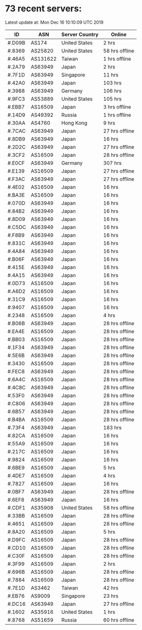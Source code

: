 # 73 recent servers:

Latest update at: Mon Dec 16 10:10:09 UTC 2019

| ID | ASN | Server Country | Online |
| -- | --- | -------------- | ------ |
| #.D09B | AS174 | United States | 2 hrs |
| #.8369 | AS25820 | United States | 58 hrs offline |
| #.46A5 | AS131622 | Taiwan | 1 hrs offline |
| #.2A79 | AS63949 | Japan | 2 hrs |
| #.7F1D | AS63949 | Singapore | 11 hrs |
| #.42A0 | AS63949 | Japan | 103 hrs |
| #.3988 | AS63949 | Germany | 106 hrs |
| #.9FC3 | AS53889 | United States | 105 hrs |
| #.EBB7 | AS16509 | Japan | 3 hrs offline |
| #.14D9 | AS49392 | Russia | 1 hrs offline |
| #.30AA | AS4760 | Hong Kong | 9 hrs |
| #.7CAC | AS63949 | Japan | 27 hrs offline |
| #.8DB9 | AS63949 | Japan | 16 hrs |
| #.2D2C | AS63949 | Japan | 27 hrs offline |
| #.3CF2 | AS16509 | Japan | 28 hrs offline |
| #.E0CF | AS63949 | Germany | 307 hrs |
| #.E139 | AS16509 | Japan | 27 hrs offline |
| #.F3AC | AS63949 | Japan | 27 hrs offline |
| #.4E02 | AS16509 | Japan | 16 hrs |
| #.BA3E | AS16509 | Japan | 16 hrs |
| #.070D | AS63949 | Japan | 16 hrs |
| #.84B2 | AS63949 | Japan | 16 hrs |
| #.8D09 | AS63949 | Japan | 16 hrs |
| #.C5DC | AS63949 | Japan | 16 hrs |
| #.F8B9 | AS63949 | Japan | 16 hrs |
| #.831C | AS63949 | Japan | 16 hrs |
| #.4A84 | AS63949 | Japan | 16 hrs |
| #.B06F | AS63949 | Japan | 16 hrs |
| #.415E | AS63949 | Japan | 16 hrs |
| #.4A15 | AS63949 | Japan | 16 hrs |
| #.0D73 | AS16509 | Japan | 16 hrs |
| #.A6D2 | AS16509 | Japan | 16 hrs |
| #.31C9 | AS16509 | Japan | 16 hrs |
| #.9407 | AS16509 | Japan | 16 hrs |
| #.2348 | AS16509 | Japan | 4 hrs |
| #.B06B | AS63949 | Japan | 28 hrs offline |
| #.EA4E | AS16509 | Japan | 28 hrs offline |
| #.BB03 | AS16509 | Japan | 28 hrs offline |
| #.1F34 | AS63949 | Japan | 28 hrs offline |
| #.5E6B | AS63949 | Japan | 28 hrs offline |
| #.3430 | AS16509 | Japan | 28 hrs offline |
| #.FEC8 | AS63949 | Japan | 28 hrs offline |
| #.6A4C | AS16509 | Japan | 28 hrs offline |
| #.4C8C | AS63949 | Japan | 28 hrs offline |
| #.53F0 | AS63949 | Japan | 28 hrs offline |
| #.C806 | AS63949 | Japan | 28 hrs offline |
| #.6B57 | AS63949 | Japan | 28 hrs offline |
| #.B4BA | AS16509 | Japan | 28 hrs offline |
| #.73F4 | AS63949 | Japan | 183 hrs |
| #.82CA | AS16509 | Japan | 16 hrs |
| #.55A9 | AS16509 | Japan | 16 hrs |
| #.217C | AS16509 | Japan | 16 hrs |
| #.9824 | AS16509 | Japan | 16 hrs |
| #.6BE9 | AS16509 | Japan | 5 hrs |
| #.4DE7 | AS16509 | Japan | 4 hrs |
| #.7827 | AS16509 | Japan | 16 hrs |
| #.0BF7 | AS63949 | Japan | 28 hrs offline |
| #.6EF8 | AS63949 | Japan | 16 hrs |
| #.CDF1 | AS35908 | United States | 58 hrs offline |
| #.33BB | AS16509 | Japan | 28 hrs offline |
| #.4651 | AS16509 | Japan | 28 hrs offline |
| #.8A20 | AS16509 | Japan | 5 hrs |
| #.D9FC | AS16509 | Japan | 28 hrs offline |
| #.CD10 | AS16509 | Japan | 28 hrs offline |
| #.C30F | AS16509 | Japan | 28 hrs offline |
| #.3F99 | AS16509 | Japan | 2 hrs |
| #.696B | AS16509 | Japan | 28 hrs offline |
| #.7884 | AS16509 | Japan | 28 hrs offline |
| #.7E1D | AS3462 | Taiwan | 42 hrs |
| #.EB76 | AS9009 | Singapore | 23 hrs |
| #.DC16 | AS63949 | Japan | 27 hrs offline |
| #.1602 | AS35916 | United States | 1 hrs |
| #.8768 | AS51659 | Russia | 60 hrs offline |


